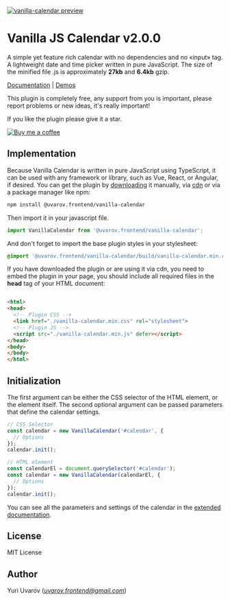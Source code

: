 [![vanilla-calendar preview](https://vanilla-calendar.frontend.uvarov.tech/preview.png?v2)](https://vanilla-calendar.frontend.uvarov.tech/)
# Vanilla JS Calendar v2.0.0

A simple yet feature rich calendar with no dependencies and no «input» tag. A lightweight date and time picker written in pure JavaScript.
The size of the minified file .js is approximately **27kb** and **6.4kb** gzip.

[Documentation](https://vanilla-calendar.frontend.uvarov.tech/en/documentation/) | [Demos](https://vanilla-calendar.frontend.uvarov.tech/en/demos/)

This plugin is completely free, any support from you is important, please report problems or new ideas, it's really important!

If you like the plugin please give it a star.

[![Buy me a coffee][buymeacoffee-shield]][buymeacoffee]

## Implementation

Because Vanilla Calendar is written in pure JavaScript using TypeScript, it can be used with any framework or library, such as Vue, React, or Angular, if desired. You can get the plugin by [downloading](https://vanilla-calendar.frontend.uvarov.tech/vanilla-calendar-v2.0.0.zip) it manually, via [cdn](https://cdn.jsdelivr.net/npm/@uvarov.frontend/vanilla-calendar@2.0.0/build/) or via a package manager like npm:

```sh
npm install @uvarov.frontend/vanilla-calendar
```

Then import it in your javascript file.

```js
import VanillaCalendar from '@uvarov.frontend/vanilla-calendar';
```

And don't forget to import the base plugin styles in your stylesheet:

```css
@import '@uvarov.frontend/vanilla-calendar/build/vanilla-calendar.min.css';
```

If you have downloaded the plugin or are using it via cdn, you need to embed the plugin in your page, you should include
all required files in the **head** tag of your HTML document:

```html

<html>
<head>
  <!-- Plugin CSS -->
  <link href="./vanilla-calendar.min.css" rel="stylesheet">
  <!-- Plugin JS -->
  <script src="./vanilla-calendar.min.js" defer></script>
</head>
<body>
</body>
</html>
```

## Initialization

The first argument can be either the CSS selector of the HTML element, or the element itself. The second optional argument can be passed parameters that define the calendar settings.

```js
// CSS Selector
const calendar = new VanillaCalendar('#calendar', {
  // Options
});
calendar.init();
```

```js
// HTML element
const calendarEl = document.querySelector('#calendar');
const calendar = new VanillaCalendar(calendarEl, {
  // Options
});
calendar.init();
```

You can see all the parameters and settings of the calendar in the [extended documentation](https://vanilla-calendar.frontend.uvarov.tech/en/documentation/).

## License

MIT License

## Author

Yuri Uvarov (*uvarov.frontend@gmail.com*)

[buymeacoffee-shield]: https://www.buymeacoffee.com/assets/img/guidelines/download-assets-sm-2.svg
[buymeacoffee]: https://www.buymeacoffee.com/uvarov

